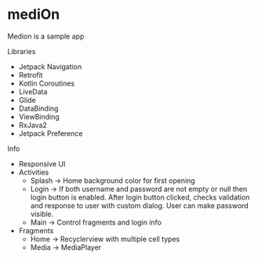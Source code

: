 # mediOn 

Medion is a sample app

Libraries
 - Jetpack Navigation
 - Retrofit
 - Kotlin Coroutines
 - LiveData
 - Glide
 - DataBinding
 - ViewBinding
 - RxJava2
 - Jetpack Preference

Info
 - Responsive UI
 - Activities 
    - Splash -> Home background color for first opening
    - Login -> If both username and password are not empty or null then login button is enabled. After login button clicked, checks validation and response to user with custom dialog. User can make password visible.
    - Main -> Control fragments and login info
 - Fragments 
    - Home -> Recyclerview with multiple cell types
    - Media -> MediaPlayer



